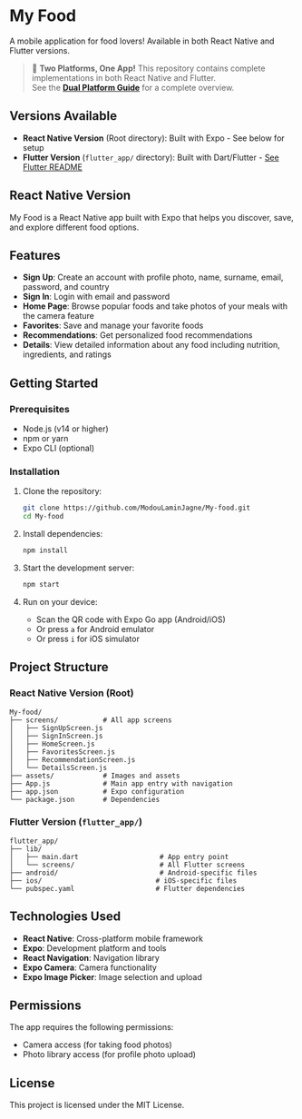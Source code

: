 # My Food

A mobile application for food lovers! Available in both React Native and Flutter versions.

> 📱 **Two Platforms, One App!** This repository contains complete implementations in both React Native and Flutter.  
> See the [**Dual Platform Guide**](DUAL_PLATFORM_GUIDE.md) for a complete overview.

## Versions Available

- **React Native Version** (Root directory): Built with Expo - See below for setup
- **Flutter Version** (`flutter_app/` directory): Built with Dart/Flutter - [See Flutter README](flutter_app/README.md)

## React Native Version

My Food is a React Native app built with Expo that helps you discover, save, and explore different food options.

## Features

- **Sign Up**: Create an account with profile photo, name, surname, email, password, and country
- **Sign In**: Login with email and password
- **Home Page**: Browse popular foods and take photos of your meals with the camera feature
- **Favorites**: Save and manage your favorite foods
- **Recommendations**: Get personalized food recommendations
- **Details**: View detailed information about any food including nutrition, ingredients, and ratings

## Getting Started

### Prerequisites

- Node.js (v14 or higher)
- npm or yarn
- Expo CLI (optional)

### Installation

1. Clone the repository:
   ```bash
   git clone https://github.com/ModouLaminJagne/My-food.git
   cd My-food
   ```

2. Install dependencies:
   ```bash
   npm install
   ```

3. Start the development server:
   ```bash
   npm start
   ```

4. Run on your device:
   - Scan the QR code with Expo Go app (Android/iOS)
   - Or press `a` for Android emulator
   - Or press `i` for iOS simulator

## Project Structure

### React Native Version (Root)
```
My-food/
├── screens/           # All app screens
│   ├── SignUpScreen.js
│   ├── SignInScreen.js
│   ├── HomeScreen.js
│   ├── FavoritesScreen.js
│   ├── RecommendationScreen.js
│   └── DetailsScreen.js
├── assets/            # Images and assets
├── App.js             # Main app entry with navigation
├── app.json           # Expo configuration
└── package.json       # Dependencies
```

### Flutter Version (`flutter_app/`)
```
flutter_app/
├── lib/
│   ├── main.dart                    # App entry point
│   └── screens/                     # All Flutter screens
├── android/                         # Android-specific files
├── ios/                            # iOS-specific files
└── pubspec.yaml                    # Flutter dependencies
```

## Technologies Used

- **React Native**: Cross-platform mobile framework
- **Expo**: Development platform and tools
- **React Navigation**: Navigation library
- **Expo Camera**: Camera functionality
- **Expo Image Picker**: Image selection and upload

## Permissions

The app requires the following permissions:
- Camera access (for taking food photos)
- Photo library access (for profile photo upload)

## License

This project is licensed under the MIT License.

